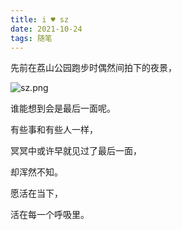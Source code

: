 ```yaml
---
title: i ♥ sz
date: 2021-10-24
tags: 随笔
---
```


先前在荔山公园跑步时偶然间拍下的夜景，

<!-- more -->

![sz.png](https://i.loli.net/2021/10/28/gY5tuI7Lm3zTQkN.jpg)

谁能想到会是最后一面呢。

有些事和有些人一样，

冥冥中或许早就见过了最后一面，

却浑然不知。

愿活在当下，

活在每一个呼吸里。
